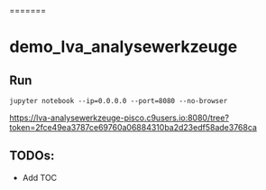 =======
# demo_lva_analysewerkzeuge

## Run

`jupyter notebook --ip=0.0.0.0 --port=8080 --no-browser`

https://lva-analysewerkzeuge-pisco.c9users.io:8080/tree?token=2fce49ea3787ce69760a06884310ba2d23edf58ade3768ca

## TODOs:
* Add TOC

